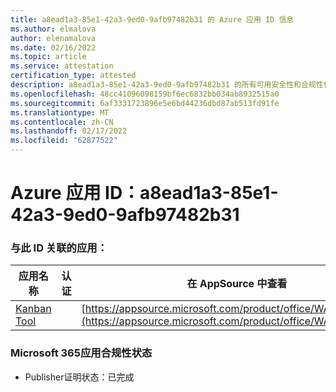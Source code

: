 ```yaml
---
title: a8ead1a3-85e1-42a3-9ed0-9afb97482b31 的 Azure 应用 ID 信息
ms.author: elmalova
author: elenamalova
ms.date: 02/16/2022
ms.topic: article
ms.service: attestation
certification_type: attested
description: a8ead1a3-85e1-42a3-9ed0-9afb97482b31 的所有可用安全性和合规性信息。
ms.openlocfilehash: 48cc41096098159bf6ec6832bb034ab8932515a0
ms.sourcegitcommit: 6af3331723896e5e6bd44236dbd87ab513fd91fe
ms.translationtype: MT
ms.contentlocale: zh-CN
ms.lasthandoff: 02/17/2022
ms.locfileid: "62877522"
---
```

# <a name="azure-app-id-a8ead1a3-85e1-42a3-9ed0-9afb97482b31"></a>Azure 应用 ID：a8ead1a3-85e1-42a3-9ed0-9afb97482b31


### <a name="apps-associated-with-this-id"></a>与此 ID 关联的应用：
| **应用名称** | **认证** | **在 AppSource 中查看** |
|--------------|---------------|-----------------------|
| [Kanban Tool](https://docs.microsoft.com/microsoft-365-app-certification/forward/WA200002121) |  | [https://appsource.microsoft.com/product/office/WA200002121](https://appsource.microsoft.com/product/office/WA200002121) |

### <a name="microsoft-365-app-compliance-status"></a>Microsoft 365应用合规性状态
- Publisher证明状态：已完成
